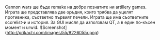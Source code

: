 Cannon wars ще бъде remake на добре познатите ни artillery games.
Играта ще представлява две оръдия, които трябва да уцелят противника,
съответно първият печели. Играта ще има съответните scorelist-и и 
история. За GUI мисля да използвам QT, а в един по-късен момент и 
urwid.
![Screenshot]
(http://prikachi.com/images/55/8226055r.png)
